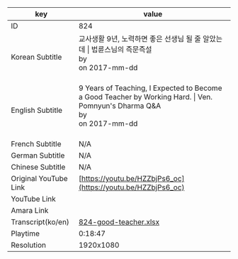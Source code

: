 |  key  |  value  |
|-------|---------|
| ID            | 824 |
| Korean Subtitle | 교사생활 9년, 노력하면 좋은 선생님 될 줄 알았는데 \| 법륜스님의 즉문즉설<br>by <br>on 2017-mm-dd<br><br>|
| English Subtitle | 9 Years of Teaching, I Expected to Become a Good Teacher by Working Hard. \| Ven. Pomnyun's Dharma Q&A<br>by <br>on 2017-mm-dd<br><br>|
| French Subtitle | N/A |
| German Subtitle | N/A |
| Chinese Subtitle | N/A |
| Original YouTube Link  | [https://youtu.be/HZZbjPs6_oc](https://youtu.be/HZZbjPs6_oc) |
| YouTube Link  |  |
| Amara Link    |  |
| Transcript(ko/en) | [824-good-teacher.xlsx](https://github.com/jungtosociety/dharma-qna/raw/master/sub/824/824-good-teacher.xlsx) |
| Playtime | 0:18:47 |
| Resolution | 1920x1080|
